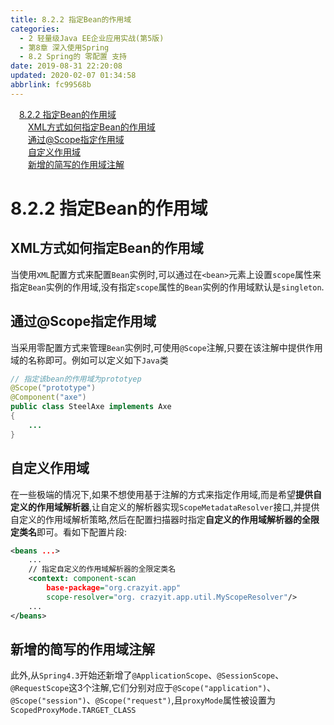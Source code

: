 ```yaml
---
title: 8.2.2 指定Bean的作用域
categories: 
  - 2 轻量级Java EE企业应用实战(第5版)
  - 第8章 深入使用Spring
  - 8.2 Spring的 零配置 支持
date: 2019-08-31 22:20:08
updated: 2020-02-07 01:34:58
abbrlink: fc99568b
---
```

<div id='my_toc'><a href="/JavaReadingNotes/fc99568b/#8-2-2-指定Bean的作用域" class="header_1">8.2.2 指定Bean的作用域</a>&nbsp;<br><a href="/JavaReadingNotes/fc99568b/#XML方式如何指定Bean的作用域" class="header_2">XML方式如何指定Bean的作用域</a>&nbsp;<br><a href="/JavaReadingNotes/fc99568b/#通过-Scope指定作用域" class="header_2">通过@Scope指定作用域</a>&nbsp;<br><a href="/JavaReadingNotes/fc99568b/#自定义作用域" class="header_2">自定义作用域</a>&nbsp;<br><a href="/JavaReadingNotes/fc99568b/#新增的简写的作用域注解" class="header_2">新增的简写的作用域注解</a>&nbsp;<br></div>
<style>.header_1{margin-left: 1em;}.header_2{margin-left: 2em;}.header_3{margin-left: 3em;}.header_4{margin-left: 4em;}.header_5{margin-left: 5em;}.header_6{margin-left: 6em;}</style>
<!--more-->
<script>if (navigator.platform.search('arm')==-1){document.getElementById('my_toc').style.display = 'none';}var e,p = document.getElementsByTagName('p');while (p.length>0) {e = p[0];e.parentElement.removeChild(e);}</script>

<!--end-->
<!--SSTStart-->
# 8.2.2 指定Bean的作用域 #
## XML方式如何指定Bean的作用域 ##
当使用`XML`配置方式来配置`Bean`实例时,可以通过在`<bean>`元素上设置`scope`属性来指定`Bean`实例的作用域,没有指定`scope`属性的`Bean`实例的作用域默认是`singleton`.
## 通过@Scope指定作用域 ##
当采用零配置方式来管理`Bean`实例时,可使用`@Scope`注解,只要在该注解中提供作用域的名称即可。例如可以定义如下`Java`类
```java
// 指定该bean的作用域为prototyep
@Scope("prototype")
@Component("axe")
public class SteelAxe implements Axe
{
    ...
}
```
## 自定义作用域 ##
在一些极端的情况下,如果不想使用基于注解的方式来指定作用域,而是希望**提供自定义的作用域解析器**,让自定义的解析器实现`ScopeMetadataResolver`接口,并提供自定义的作用域解析策略,然后在配置扫描器时指定**自定义的作用域解析器的全限定类名**即可。看如下配置片段:
```xml
<beans ...>
    ...
    // 指定自定义的作用域解析器的全限定类名
    <context: component-scan
        base-package="org.crazyit.app"
        scope-resolver="org. crazyit.app.util.MyScopeResolver"/>
    ...
</beans>
```
## 新增的简写的作用域注解 ##
此外,从`Spring4.3`开始还新增了`@ApplicationScope`、`@SessionScope`、`@RequestScope`这3个注解,它们分别对应于`@Scope("application")`、 `@Scope("session")`、`@Scope("request")`,且`proxyMode`属性被设置为`ScopedProxyMode.TARGET_CLASS`
<!--SSTStop-->

